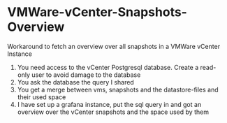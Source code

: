 # VMWare-vCenter-Snapshots-Overview
Workaround to fetch an overview over all snapshots in a VMWare vCenter Instance

1. You need access to the vCenter Postgresql database. Create a read-only user to avoid damage to the database
2. You ask the database the query I shared
3. You get a merge between vms, snapshots and the datastore-files and their used space
4. I have set up a grafana instance, put the sql query in and got an overview over the vCenter snapshots and the space used by them
